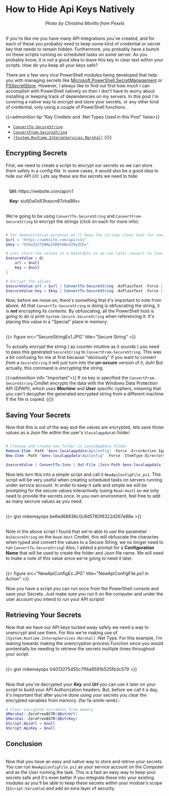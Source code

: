 # How to Hide Api Keys Natively


<div align="center" ><em>Photo by Christina Morillo from Pexels</em></div>

\
If you're like me you have many API integrations you've created, and for each of these you probably need to keep some kind of credential or secret key that needs to remain hidden. Furthermore, you probably have a bunch on these scripts running on scheduled tasks on some server. As you probably know, it is not a good idea to leave this key in clear text within your scripts. How do you keep all your keys safe?

There are a few very nice PowerShell modules being developed that help you with managing secrets like [Microsoft.PowerShell.SecretManagement][1] or [PSSecretStore][2]. However, I always like to find out first how much I can accomplish with PowerShell natively so then I don't have to worry about installing or keeping track of  dependencies on my servers. In this post I'm covering a native way to encrypt and store your secrets, or any other kind of credential, only using a couple of PowerShell functions. 

{{<admonition tip "Key Cmdlets and .Net Types Used in this Post" false>}}
-  [`ConvertTo-SecureString`](https://docs.microsoft.com/en-us/powershell/module/microsoft.powershell.security/convertto-securestring?view=powershell-5.1)
-  [`ConvertFrom-SecureString`](https://docs.microsoft.com/en-us/powershell/module/microsoft.powershell.security/convertfrom-securestring?view=powershell-5.1)
-  [`[System.Runtime.InteropServices.Marshal]`](https://docs.microsoft.com/en-us/dotnet/api/system.runtime.interopservices.marshal?view=net-5.0)
{{</admonition>}}

## Encrypting Secrets
First, we need to create a script to encrypt our secrets so we can store them safely in a config file. In some cases, it would also be a good idea to hide our API *Url*. Lets say these are the secrets we need to hide:

\
&nbsp;&nbsp; **Url:**     ht<span>tps://</span>website.com/api/v1

&nbsp;&nbsp; **Key:**     siufj0a0s83hascn87cha98x=

\
We're going to be using `ConvertTo-SecureString` and `ConvertFrom-SecureString` to encrypt the strings (click on each for more info):

```powershell

# For demonstration purposes we'll keep the strings clear text for now
$url = "https://website.com/api/v1s"
$key = "U3VwZXJTZWNyZXRQYXNzd29yZCE="

# Lets store the values in a Hashtable so we can later convert to Json (more on that later)
$secureValue = @{
    url = $null
    key = $null
}

# Encrypt the values
$secureValue.url = $url | ConvertTo-SecureString -AsPlainText -Force | ConvertFrom-SecureString
$secureValue.key = $key | ConvertTo-SecureString -AsPlainText -Force | ConvertFrom-SecureString

```
Now, before we move on, there's something that it's important to note from above. All that `ConvertTo-SecureString` is doing is obfuscating the string, it is _**not**_ encrypting its contents. By obfuscating, all the PowerShell host is going to do is print `System.Secure.SecureString` when referencing it. It's placing this value in a "Special" place in memory:

\
{{< figure src="SecureStringEx1.JPG" title="Secure String" >}}

To actually encrypt the string ( as counter intuitive as it sounds ) you need to pass this generated `SecureString` to  `ConvertFrom-SecureString`. This was a bit confusing for me at first because "obviously" if you want to convert *from* a `SecureString` it will just turn into the ***un-secure*** version of it, duh! But actually, this command is *encrypting* the string. 

{{<admonition info "Important">}}
If no key is specified the `ConvertFrom-SecureString` Cmdlet encrypts the data with the Windows Data Protection API (DPAPI), which uses  _**Machine**_ and _**User**_ specific cyphers, meaning that you can't decypher the generated encrypted string from a different machine if the file is copied. 
{{</admonition>}}

## Saving Your Secrets
Now that this is out of the way and the values are encrypted, lets save those values as a Json file within the user's `%localappdata%` folder:

```powershell

# Cleanup and create new folder in LocalAppData folder
Remove-Item -Path "$env:localappdata\ApiConfig" -Force -ErrorAction Ignore
New-Item -Path "$env:localappdata\ApiConfig" -Force -ItemType Directory

$secureValue | ConvertTo-Json | Out-File (Join-Path $env:localappdata "ApiConfig\ApiConfig.json")

```

Now lets turn this into a simple script and call it `NewApiConfigFile.ps1`. This script will be very useful when creating scheduled tasks on servers running under service account. In order to keep it safe and simple we will be prompting for the secure values interactively (using `Read-Host`) so we only need to provide the secrets once. In you own environment, feel free to add as many secrure values as you need:

\
{{< gist mikemayops be6ed68836c0c8d5780f6322d267e88e >}}


\
Note in the above script I found that we're able to use the parameter `-AsSecureString` on the `Read-Host` Cmdlet, this will obfuscate the charactes when typed and convert the values to a Secure String, we no longer need to run `ConvertTo-SecureString`! Also, I added a prompt for a **Configuration Name** that will be used to create the folder and Json file name. We will need to make a note of this value since we're going to need it later.

\
{{< figure src="NewApiConfigEx.JPG" title="NewApiConfigFile.ps1 in Action" >}}


Now you have a script you can run once from the PowerShell console and save your Secrets. Just make sure you run it on the computer and under the user account you intend to run your API scripts!

## Retrieving Your Secrets

Now that we have our API keys tucked away safely we need a way to unencrypt and use them. For this we're making use of `[System.Runtime.InteropServices.Marshal]` .Net Type. For this example, I'm leaning towards making the unencryption process Function since you would pontentially be needing to retrieve the secrets multiple times throughout your script.

\
{{< gist mikemayops 04013275455c7ff4a9591b525fb3c579 >}}



\
Now that you've decrypted your ***Key*** and ***Url*** you can use it later on your script to build your API Authorization headers. But, before we call it a day, it's important that after you're done using your secrets you clear the encrypted variables from memory :(far fa-smile-wink):: 


```powershell
# Clear encrypted variables from memory
$Marshal::ZeroFreeBSTR($BstrUrl)
$Marshal::ZeroFreeBSTR($BstrKey)
$Script:ApiUrl = $null
$Script:ApiKey = $null

```
## Conclusion
\
Now that you have an easy and native way to store and retrive your secrets. You can run `NewApiConfigFile.ps1` as your service account on the *Computer* and as the *User* running the task. This is a fast an easy way to keep your secrets safe and it's even better if you integrate these into your existing modules as you'll be able to keep these secrets within your module's scope (`$Script:Variable`) and add an exra layer of security. 


[1]: https://www.powershellgallery.com/packages/Microsoft.PowerShell.SecretManagement/0.5.5-preview6
[2]: https://www.powershellgallery.com/packages/PSSecretStore/0.0.3
